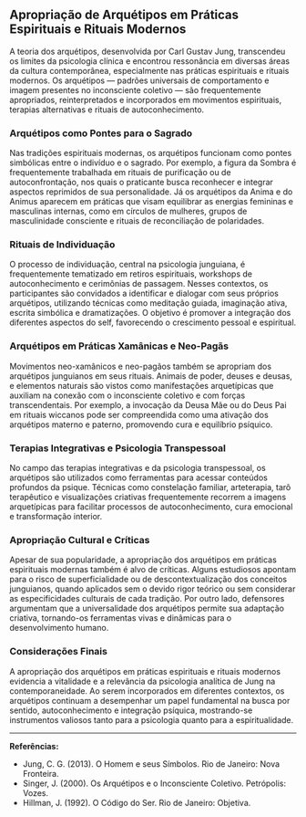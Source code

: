 
## Apropriação de Arquétipos em Práticas Espirituais e Rituais Modernos

A teoria dos arquétipos, desenvolvida por Carl Gustav Jung, transcendeu os limites da psicologia clínica e encontrou ressonância em diversas áreas da cultura contemporânea, especialmente nas práticas espirituais e rituais modernos. Os arquétipos — padrões universais de comportamento e imagem presentes no inconsciente coletivo — são frequentemente apropriados, reinterpretados e incorporados em movimentos espirituais, terapias alternativas e rituais de autoconhecimento.

### Arquétipos como Pontes para o Sagrado

Nas tradições espirituais modernas, os arquétipos funcionam como pontes simbólicas entre o indivíduo e o sagrado. Por exemplo, a figura da Sombra é frequentemente trabalhada em rituais de purificação ou de autoconfrontação, nos quais o praticante busca reconhecer e integrar aspectos reprimidos de sua personalidade. Já os arquétipos da Anima e do Animus aparecem em práticas que visam equilibrar as energias femininas e masculinas internas, como em círculos de mulheres, grupos de masculinidade consciente e rituais de reconciliação de polaridades.

### Rituais de Individuação

O processo de individuação, central na psicologia junguiana, é frequentemente tematizado em retiros espirituais, workshops de autoconhecimento e cerimônias de passagem. Nesses contextos, os participantes são convidados a identificar e dialogar com seus próprios arquétipos, utilizando técnicas como meditação guiada, imaginação ativa, escrita simbólica e dramatizações. O objetivo é promover a integração dos diferentes aspectos do self, favorecendo o crescimento pessoal e espiritual.

### Arquétipos em Práticas Xamânicas e Neo-Pagãs

Movimentos neo-xamânicos e neo-pagãos também se apropriam dos arquétipos junguianos em seus rituais. Animais de poder, deuses e deusas, e elementos naturais são vistos como manifestações arquetípicas que auxiliam na conexão com o inconsciente coletivo e com forças transcendentais. Por exemplo, a invocação da Deusa Mãe ou do Deus Pai em rituais wiccanos pode ser compreendida como uma ativação dos arquétipos materno e paterno, promovendo cura e equilíbrio psíquico.

### Terapias Integrativas e Psicologia Transpessoal

No campo das terapias integrativas e da psicologia transpessoal, os arquétipos são utilizados como ferramentas para acessar conteúdos profundos da psique. Técnicas como constelação familiar, arteterapia, tarô terapêutico e visualizações criativas frequentemente recorrem a imagens arquetípicas para facilitar processos de autoconhecimento, cura emocional e transformação interior.

### Apropriação Cultural e Críticas

Apesar de sua popularidade, a apropriação dos arquétipos em práticas espirituais modernas também é alvo de críticas. Alguns estudiosos apontam para o risco de superficialidade ou de descontextualização dos conceitos junguianos, quando aplicados sem o devido rigor teórico ou sem considerar as especificidades culturais de cada tradição. Por outro lado, defensores argumentam que a universalidade dos arquétipos permite sua adaptação criativa, tornando-os ferramentas vivas e dinâmicas para o desenvolvimento humano.

### Considerações Finais

A apropriação dos arquétipos em práticas espirituais e rituais modernos evidencia a vitalidade e a relevância da psicologia analítica de Jung na contemporaneidade. Ao serem incorporados em diferentes contextos, os arquétipos continuam a desempenhar um papel fundamental na busca por sentido, autoconhecimento e integração psíquica, mostrando-se instrumentos valiosos tanto para a psicologia quanto para a espiritualidade.

---
**Referências:**
- Jung, C. G. (2013). O Homem e seus Símbolos. Rio de Janeiro: Nova Fronteira.
- Singer, J. (2000). Os Arquétipos e o Inconsciente Coletivo. Petrópolis: Vozes.
- Hillman, J. (1992). O Código do Ser. Rio de Janeiro: Objetiva.
```
